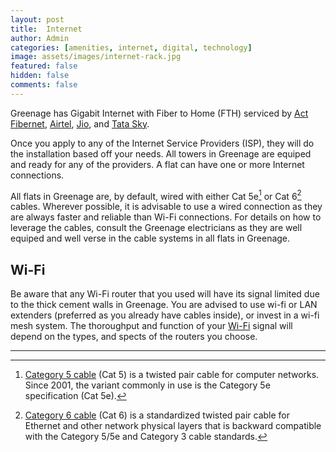 ```yaml
---
layout: post
title:  Internet
author: Admin
categories: [amenities, internet, digital, technology]
image: assets/images/internet-rack.jpg
featured: false
hidden: false
comments: false
---
```


Greenage has Gigabit Internet with Fiber to Home (FTH) serviced by [Act Fibernet](https://www.actcorp.in), [Airtel](https://www.airtel.in), [Jio](https://www.jio.com), and [Tata Sky](https://www.tatasky.com).

Once you apply to any of the Internet Service Providers (ISP), they will do the installation based off your needs. All towers in Greenage are equiped and ready for any of the providers. A flat can have one or more Internet connections.

All flats in Greenage are, by default, wired with either Cat 5e[^cat5e] or Cat 6[^cat6] cables. Wherever possible, it is advisable to use a wired connection as they are always faster and reliable than Wi-Fi connections. For details on how to leverage the cables, consult the Greenage electricians as they are well equiped and well verse in the cable systems in all flats in Greenage.

## Wi-Fi

Be aware that any Wi-Fi router that you used will have its signal limited due to the thick cement walls in Greenage. You are advised to use wi-fi or LAN extenders (preferred as you already have cables inside), or invest in a wi-fi mesh system. The thoroughput and function of your [Wi-Fi](https://oinam.fyi/technology/wi-fi/) signal will depend on the types, and spects of the routers you choose.

---

[^cat5e]: [Category 5 cable](https://en.wikipedia.org/wiki/Category_5_cable) (Cat 5) is a twisted pair cable for computer networks. Since 2001, the variant commonly in use is the Category 5e specification (Cat 5e).

[^cat6]: [Category 6 cable](https://en.wikipedia.org/wiki/Category_6_cable) (Cat 6) is a standardized twisted pair cable for Ethernet and other network physical layers that is backward compatible with the Category 5/5e and Category 3 cable standards.


